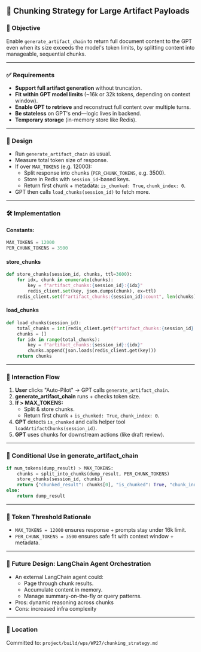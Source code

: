 ## 🧱 Chunking Strategy for Large Artifact Payloads

### 🎯 Objective
Enable `generate_artifact_chain` to return full document content to the GPT even when its size exceeds the model's token limits, by splitting content into manageable, sequential chunks.

---

### ✅ Requirements
- **Support full artifact generation** without truncation.
- **Fit within GPT model limits** (~16k or 32k tokens, depending on context window).
- **Enable GPT to retrieve** and reconstruct full content over multiple turns.
- **Be stateless** on GPT's end—logic lives in backend.
- **Temporary storage** (in-memory store like Redis).

---

### 🔧 Design
- Run `generate_artifact_chain` as usual.
- Measure total token size of response.
- If over `MAX_TOKENS` (e.g. 12000):
  - Split response into chunks (`PER_CHUNK_TOKENS`, e.g. 3500).
  - Store in Redis with `session_id`-based keys.
  - Return first chunk + metadata: `is_chunked: True`, `chunk_index: 0`.
- GPT then calls `load_chunks(session_id)` to fetch more.

---

### 🛠️ Implementation
#### Constants:
```python
MAX_TOKENS = 12000
PER_CHUNK_TOKENS = 3500
```

#### store_chunks
```python
def store_chunks(session_id, chunks, ttl=3600):
    for idx, chunk in enumerate(chunks):
        key = f"artifact_chunks:{session_id}:{idx}"
        redis_client.set(key, json.dumps(chunk), ex=ttl)
    redis_client.set(f"artifact_chunks:{session_id}:count", len(chunks), ex=ttl)
```

#### load_chunks
```python
def load_chunks(session_id):
    total_chunks = int(redis_client.get(f"artifact_chunks:{session_id}:count"))
    chunks = []
    for idx in range(total_chunks):
        key = f"artifact_chunks:{session_id}:{idx}"
        chunks.append(json.loads(redis_client.get(key)))
    return chunks
```

---

### 🧠 Interaction Flow
1. **User** clicks "Auto-Pilot" → GPT calls `generate_artifact_chain`.
2. **generate_artifact_chain** runs + checks token size.
3. **If > MAX_TOKENS:**
    - Split & store chunks.
    - Return first chunk + `is_chunked: True`, `chunk_index: 0`.
4. **GPT** detects `is_chunked` and calls helper tool `loadArtifactChunks(session_id)`.
5. **GPT** uses chunks for downstream actions (like draft review).

---

### 🧪 Conditional Use in generate_artifact_chain
```python
if num_tokens(dump_result) > MAX_TOKENS:
    chunks = split_into_chunks(dump_result, PER_CHUNK_TOKENS)
    store_chunks(session_id, chunks)
    return {"chunked_result": chunks[0], "is_chunked": True, "chunk_index": 0}
else:
    return dump_result
```

---

### 📏 Token Threshold Rationale
- `MAX_TOKENS = 12000` ensures response + prompts stay under 16k limit.
- `PER_CHUNK_TOKENS = 3500` ensures safe fit with context window + metadata.

---

### 🔄 Future Design: LangChain Agent Orchestration
- An external LangChain agent could:
  - Page through chunk results.
  - Accumulate content in memory.
  - Manage summary-on-the-fly or query patterns.
- Pros: dynamic reasoning across chunks
- Cons: increased infra complexity

---

### 📍 Location
Committed to: `project/build/wps/WP27/chunking_strategy.md`
